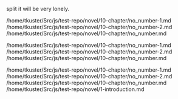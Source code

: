  split  it will be very lonely.
 
 /home/tkuster/Src/js/test-repo/novel/10-chapter/no_number-1.md
/home/tkuster/Src/js/test-repo/novel/10-chapter/no_number-2.md
/home/tkuster/Src/js/test-repo/novel/10-chapter/no_number.md

/home/tkuster/Src/js/test-repo/novel/10-chapter/no_number-1.md
/home/tkuster/Src/js/test-repo/novel/10-chapter/no_number-2.md
/home/tkuster/Src/js/test-repo/novel/10-chapter/no_number.md

/home/tkuster/Src/js/test-repo/novel/10-chapter/no_number-1.md
/home/tkuster/Src/js/test-repo/novel/10-chapter/no_number-2.md
/home/tkuster/Src/js/test-repo/novel/10-chapter/no_number.md
/home/tkuster/Src/js/test-repo/novel/1-introduction.md